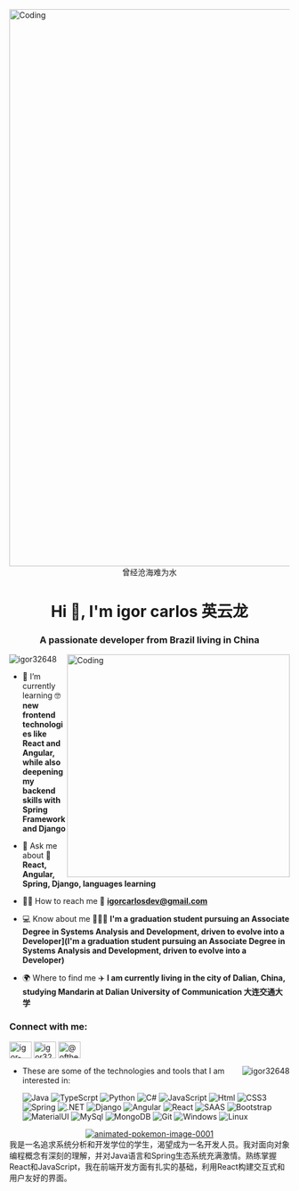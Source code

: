 <img align="center" alt="Coding" width="1000" src="https://lifeisagame1000.files.wordpress.com/2017/10/500d05bcbc3c80383458ee245122acb8.gif">
<div align="center">
  曾经沧海难为水
</div>
<h1 align="center">Hi 👋, I'm igor carlos 英云龙</h1>
<h3 align="center">A passionate developer from Brazil living in China</h3>

<img align="right" alt="Coding" width="400" src="https://i.pinimg.com/originals/e4/26/70/e426702edf874b181aced1e2fa5c6cde.gif">

<p align="left"> <img src="https://komarev.com/ghpvc/?username=igor32648&label=Profile%20views&color=0e75b6&style=flat" alt="igor32648" /> </p>

- 🌱 I’m currently learning 🤓​ **new frontend technologies like React and Angular, while also deepening my backend skills with Spring Framework and Django**

- 💬 Ask me about 🤔 **React, Angular, Spring, Django, languages learning**

- 🧑‍💻 How to reach me 📧 **igorcarlosdev@gmail.com**

- 💻 Know about me 👨🏻‍🎓 **I'm a graduation student pursuing an Associate Degree in Systems Analysis and Development, driven to evolve into a Developer](I'm a graduation student pursuing an Associate Degree in Systems Analysis and Development, driven to evolve into a Developer)**

- 🌍 Where to find me ✈️ **I am currently living in the city of Dalian, China, studying Mandarin at Dalian University of Communication 大连交通大学**

<h3 align="left">Connect with me:</h3>
<p align="left">
<a href="https://linkedin.com/in/igor-carlos-453101264" target="blank"><img align="center" src="https://raw.githubusercontent.com/rahuldkjain/github-profile-readme-generator/master/src/images/icons/Social/linked-in-alt.svg" alt="igor-carlos-453101264" height="30" width="40" /></a>
<a href="https://instagram.com/igor32648" target="blank"><img align="center" src="https://raw.githubusercontent.com/rahuldkjain/github-profile-readme-generator/master/src/images/icons/Social/instagram.svg" alt="igor32648" height="30" width="40" /></a>
<a href="https://www.youtube.com/c/@ofthemnone" target="blank"><img align="center" src="https://raw.githubusercontent.com/rahuldkjain/github-profile-readme-generator/master/src/images/icons/Social/youtube.svg" alt="@ofthemnone" height="30" width="40" /></a>
</p>

<p><img align="right" src="https://github-readme-stats.vercel.app/api/top-langs?username=igor32648&show_icons=true&locale=en&layout=compact&theme=radical" alt="igor32648" /></p>

- These are some of the technologies and tools that I am interested in:
    
    ![Java](https://img.shields.io/badge/Java-ED8B00?style=for-the-badge&logo=java&logoColor=white)
    ![TypeScrpt](https://img.shields.io/badge/TypeScript-007ACC?style=for-the-badge&logo=typescript&logoColor=white)
    ![Python](https://img.shields.io/badge/Python-14354C?style=for-the-badge&logo=python&logoColor=white)
    ![C#](https://img.shields.io/badge/C%23-239120?style=for-the-badge&logo=c-sharp&logoColor=white)
    ![JavaScript](https://img.shields.io/badge/JavaScript-F7DF1E?style=for-the-badge&logo=javascript&logoColor=black)
    ![Html](https://img.shields.io/badge/HTML5-E34F26?style=for-the-badge&logo=html5&logoColor=white)
    ![CSS3](https://img.shields.io/badge/CSS3-1572B6?style=for-the-badge&logo=css3&logoColor=white)
    ![Spring](https://img.shields.io/badge/Spring-6DB33F?style=for-the-badge&logo=spring&logoColor=white)
    ![.NET](https://img.shields.io/badge/.NET-5C2D91?style=for-the-badge&logo=.net&logoColor=white)
    ![Django](https://img.shields.io/badge/Django-092E20?style=for-the-badge&logo=django&logoColor=white)
    ![Angular](https://img.shields.io/badge/Angular-DD0031?style=for-the-badge&logo=angular&logoColor=white)
    ![React](https://img.shields.io/badge/React-20232A?style=for-the-badge&logo=react&logoColor=61DAFB)
    ![SAAS](https://img.shields.io/badge/Sass-CC6699?style=for-the-badge&logo=sass&logoColor=white)
    ![Bootstrap](https://img.shields.io/badge/Bootstrap-563D7C?style=for-the-badge&logo=bootstrap&logoColor=white)
    ![MaterialUI](https://img.shields.io/badge/Material--UI-0081CB?style=for-the-badge&logo=material-ui&logoColor=white)
    ![MySql](https://img.shields.io/badge/MySQL-00000F?style=for-the-badge&logo=mysql&logoColor=white)
    ![MongoDB](https://img.shields.io/badge/MongoDB-4EA94B?style=for-the-badge&logo=mongodb&logoColor=white)
    ![Git](https://img.shields.io/badge/Git-E34F26?style=for-the-badge&logo=git&logoColor=white)
    ![Windows](https://img.shields.io/badge/Windows-017AD7?style=for-the-badge&logo=windows&logoColor=white)
    ![Linux](https://img.shields.io/badge/Linux-E34F26?style=for-the-badge&logo=linux&logoColor=black) 


<!---
[![Top Langs](https://github-readme-stats.vercel.app/api/top-langs/?username=igor32648&layout=compact&theme=radical)](https://github.com/anuraghazra/github-readme-stats)
--->
<div align="center">
  <a href="https://www.animatedimages.org/cat-pokemon-1446.htm"><img src="https://www.animatedimages.org/data/media/1446/animated-pokemon-image-0001.gif" border="0" alt="animated-pokemon-image-0001" /></a>
</div>
我是一名追求系统分析和开发学位的学生，渴望成为一名开发人员。我对面向对象编程概念有深刻的理解，并对Java语言和Spring生态系统充满激情。熟练掌握React和JavaScript，我在前端开发方面有扎实的基础，利用React构建交互式和用户友好的界面。

